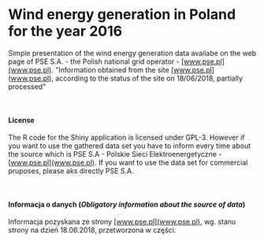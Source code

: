 # Wind energy generation in Poland for the year 2016
Simple presentation of the wind energy generation data availabe on the web page of PSE S.A. - the Polish national grid operator - [www.pse.pl](www.pse.pl). 
"Information obtained from the site [www.pse.pl] (www.pse.pl), according to the status of the site on 18/06/2018, partially processed"

<br><h4><b>License</b></h4>
The R code for the Shiny application is licensed under GPL-3.
However if you want to use the gathered data set you have to inform every time about the source which is PSE S.A - Polskie Sieci Elektroenergetyczne - [www.pse.pl](www.pse.pl). If you want to use the data set for commercial pruposes, please aks directly PSE S.A.

<br><h4><b>Informacja o danych (<i>Obligatory information about the source of data</i>)</b></h4>
Informacja pozyskana ze strony [www.pse.pl](www.pse.pl), wg. stanu strony na dzień 18.06.2018, przetworzona w części.



